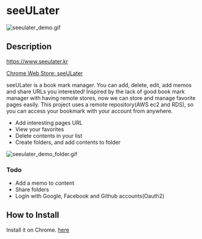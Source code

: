 seeULater
=========



![seeulater_demo.gif](https://github.com/jayhyun-hwang/seeULater/blob/main/seeulater_demo_220219.gif)

Description
-----------

https://www.seeulater.kr

[Chrome Web Store: seeULater](https://chromewebstore.google.com/detail/seeulater/pemilclakldcfcijhimggelacjhkjogp)

seeULater is a book mark manager. You can add, delete, edit, add memos and share URLs you interested! 
Inspired by the lack of good book mark manager with having remote stores, now we can store and manage favorite pages easily. This project uses a remote repository(AWS ec2 and RDS), so you can access your bookmark with your account from anywhere.

* Add interesting pages URL
* View your favorites
* Delete contents in your list
* Create folders, and add contents to folder

![seeulater_demo_folder.gif](https://github.com/jayhyun-hwang/seeULater/blob/main/seeulater_demo_folder_220214.gif)

### Todo

* Add a memo to content
* Share folders
* Login with Google, Facebook and Github accounts(Oauth2)

How to Install
--------------

Install it on Chrome. [here](https://chromewebstore.google.com/detail/seeulater/pemilclakldcfcijhimggelacjhkjogp)

